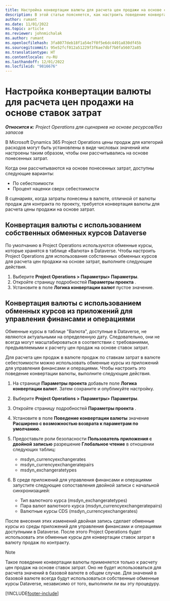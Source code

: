 ```yaml
---
title: Настройка конвертации валюты для расчета цен продажи на основе ставок затрат
description: В этой статье поясняется, как настроить поведение конвертации валюты, которое будет использоваться в Microsoft Dynamics 365 Project Operations при создании проводок продаж из проводок затрат.
author: rumant
ms.date: 11/01/2022
ms.topic: article
ms.reviewer: johnmichalak
ms.author: rumant
ms.openlocfilehash: 3fa8077deb18f1a54e7f0f5e6dc4491a830df45b
ms.sourcegitcommit: 95e52fcf012a51229f3f6ae7dbf7b0fa56072a85
ms.translationtype: HT
ms.contentlocale: ru-RU
ms.lasthandoff: 12/01/2022
ms.locfileid: "9816676"
---
```

# <a name="set-up-currency-conversion-to-calculate-sales-prices-from-cost-rates"></a>Настройка конвертации валюты для расчета цен продажи на основе ставок затрат

_**Относится к:** Project Operations для сценариев на основе ресурсов/без запасов_

В Microsoft Dynamics 365 Project Operations цены продаж для категорий расходов могут быть установлены в виде числовых значений или настроены таким образом, чтобы они рассчитывались на основе понесенных затрат.

Когда они рассчитываются на основе понесенных затрат, доступны следующие варианты:

- По себестоимости
- Процент наценки сверх себестоимости

В сценариях, когда затраты понесены в валюте, отличной от валюты продаж для контракта по проекту, требуется конвертация валюты для расчета цены продажи на основе затрат.

## <a name="currency-conversion-behavior-that-uses-native-dataverse-exchange-rates"></a>Конвертация валюты с использованием собственных обменных курсов Dataverse

По умолчанию в Project Operations используются обменные курсы, которые хранятся в таблице «Валюта» в Dataverse. Чтобы настроить Project Operations для использования собственных обменных курсов для расчета цен продажи на основе затрат, выполните следующие действия.

1. Выберите **Project Operations \> Параметры\> Параметры**.
1. Откройте страницу подробностей **Параметры проекта** .
1. Установите в поле **Логика конвертации валют** пустое значение.

## <a name="currency-conversion-behavior-that-uses-exchange-rates-from-finance-and-operations-apps"></a>Конвертация валюты с использованием обменных курсов из приложений для управления финансами и операциями

Обменные курсы в таблице "Валюта", доступные в Dataverse, не являются актуальными на определенную дату. Следовательно, они не всегда могут масштабироваться в соответствии с требованиями, предъявляемыми к расчету цен продаж на основе ставок затрат.

Для расчета цен продаж в валюте продаж по ставкам затрат в валюте себестоимости можно использовать обменные курсы из приложений для управления финансами и операциями. Чтобы настроить это поведение конвертации валюты, выполните следующие действия.

1. На странице **Параметры проекта** добавьте поле **Логика конвертации валют**. Затем сохраните и опубликуйте настройку.
1. Выберите **Project Operations \> Параметры\> Параметры**.
1. Откройте страницу подробностей **Параметры проекта** . 
1. Установите в поле **Поведение конвертации валюты** значение **Расширено с возможностью возврата к параметрам по умолчанию**.
1. Предоставьте роли безопасности **Пользователь приложения с двойной записью** разрешение **Глобальное чтение** в отношении следующих таблиц:

    - msdyn\_currencyexchangerates
    - msdyn\_currencyexchangeratepairs
    - msdyn\_exchangeratetypes

1. В среде приложений для управления финансами и операциями запустите следующие сопоставления двойной записи с начальной синхронизацией:

    - Тип валютного курса (msdyn\_exchangeratetypes)
    - Пара валют валютного курса (msdyn\_currencyexchangeratepairs)
    - Валютные курсы CDS (msdyn\_currencyexchangerates)

После внесения этих изменений двойная запись сделает обменные курсы из среды приложений для управления финансами и операциями доступными в Dataverse. После этого Project Operations будет использовать эти обменные курсы для конвертации ставок затрат в валюту продаж по контракту.

> [!NOTE]
> Такое поведение конвертации валюты применяется только к расчету цен продаж на основе ставок затрат. Оно не будет использоваться для расчета значений в базовой валюте в общем случае. Для значений в базовой валюте всегда будут использоваться собственные обменные курсы Dataverse, независимо от того, выполнили ли вы эту процедуру.

[!INCLUDE[footer-include](../includes/footer-banner.md)]
